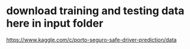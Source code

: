# download training and testing data here in input folder

https://www.kaggle.com/c/porto-seguro-safe-driver-prediction/data